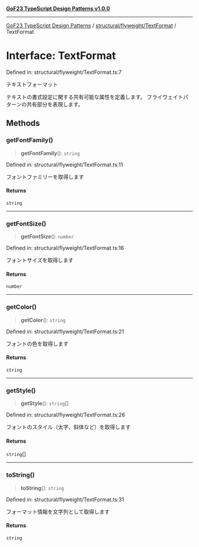 [**GoF23 TypeScript Design Patterns v1.0.0**](../../../../README.md)

***

[GoF23 TypeScript Design Patterns](../../../../README.md) / [structural/flyweight/TextFormat](../README.md) / TextFormat

# Interface: TextFormat

Defined in: structural/flyweight/TextFormat.ts:7

テキストフォーマット

テキストの書式設定に関する共有可能な属性を定義します。
フライウェイトパターンの共有部分を表現します。

## Methods

### getFontFamily()

> **getFontFamily**(): `string`

Defined in: structural/flyweight/TextFormat.ts:11

フォントファミリーを取得します

#### Returns

`string`

***

### getFontSize()

> **getFontSize**(): `number`

Defined in: structural/flyweight/TextFormat.ts:16

フォントサイズを取得します

#### Returns

`number`

***

### getColor()

> **getColor**(): `string`

Defined in: structural/flyweight/TextFormat.ts:21

フォントの色を取得します

#### Returns

`string`

***

### getStyle()

> **getStyle**(): `string`[]

Defined in: structural/flyweight/TextFormat.ts:26

フォントのスタイル（太字、斜体など）を取得します

#### Returns

`string`[]

***

### toString()

> **toString**(): `string`

Defined in: structural/flyweight/TextFormat.ts:31

フォーマット情報を文字列として取得します

#### Returns

`string`
